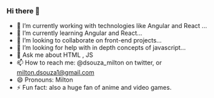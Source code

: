 ### Hi there 👋
- 🔭 I’m currently working with technologies like Angular and React ...
- 🌱 I’m currently learning Angular and React...
- 👯 I’m looking to collaborate on front-end projects...
- 🤔 I’m looking for help with in depth concepts of javascript...
- 💬 Ask me about HTML , JS
- 📫 How to reach me: @dsouza_milton on twitter, or milton.dsouza1@gmail.com
- 😄 Pronouns: Milton
- ⚡ Fun fact: also a huge fan of anime and video games.

<!--
**evalanjama/evalanjama** is a ✨ _special_ ✨ repository because its `README.md` (this file) appears on your GitHub profile.

Here are some ideas to get you started:

- 🔭 I’m currently working with technologies like Angular and React ...
- 🌱 I’m currently learning Angular and React...
- 👯 I’m looking to collaborate on front-end projects...
- 🤔 I’m looking for help with in depth concepts of javascript...
- 💬 Ask me about HTML , JS
- 📫 How to reach me: @dsouza_milton on twitter, or milton.dsouza1@gmail.com
- 😄 Pronouns: Milton
- ⚡ Fun fact: Also fan of anime and video games.
-->
